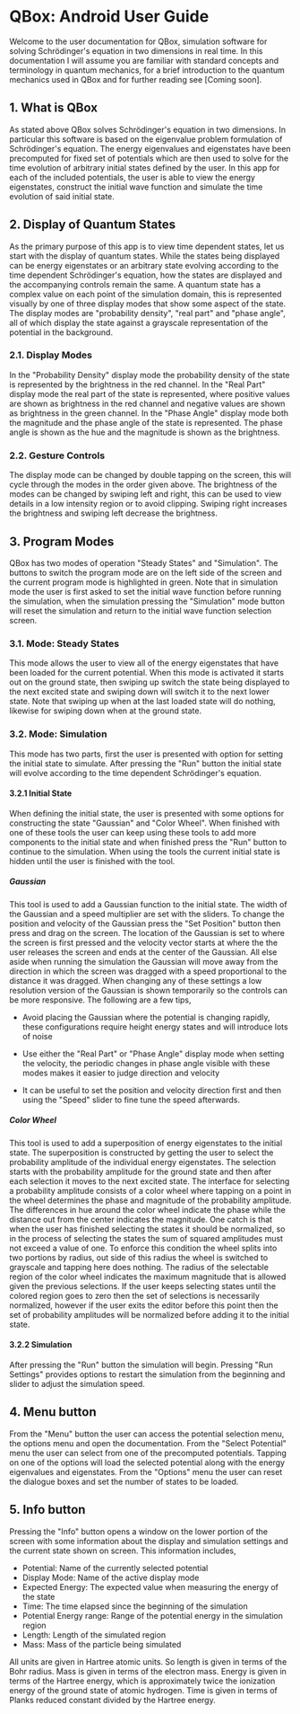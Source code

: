 # QBox: Android User Guide
Welcome to the user documentation for QBox, simulation software for
solving Schrödinger's equation in two dimensions in real time. In this
documentation I will assume you are familiar with standard concepts and
terminology in quantum mechanics, for a brief introduction to the quantum
mechanics used in QBox and for further reading see [Coming soon].

## 1. What is QBox
As stated above QBox solves Schrödinger's equation in two dimensions.
In particular this software is based on the eigenvalue problem formulation
of Schrödinger's equation. The energy eigenvalues and eigenstates have
been precomputed for fixed set of potentials which are then used to solve
for the time evolution of arbitrary initial states defined by the user.
In this app for each of the included potentials, the user is able to view
the energy eigenstates, construct the initial wave function and simulate
the time evolution of said initial state.

## 2. Display of Quantum States
As the primary purpose of this app is to view time dependent states, let
us start with the display of quantum states. While the states being
displayed can be energy eigenstates or an arbitrary state evolving
according to the time dependent Schrödinger's equation, how the states are
displayed and the accompanying controls remain the same. A quantum state
has a complex value on each point of the simulation domain, this is
represented visually by one of three display modes that show some aspect
of the state. The display modes are "probability density", "real part"
and "phase angle", all of which display the state against a grayscale
representation of the potential in the background.

### 2.1. Display Modes
In the "Probability Density" display mode the probability density of
the state is represented by the brightness in the red channel. In the
"Real Part" display mode the real part of the state is represented,
where positive values are shown as brightness in the red channel and
negative values are shown as brightness in the green channel. In the
"Phase Angle" display mode both the magnitude and the phase angle of the
state is represented. The phase angle is shown as the hue and the
magnitude is shown as the brightness.

### 2.2. Gesture Controls
The display mode can be changed by double tapping on the screen, this
will cycle through the modes in the order given above. The brightness of
the modes can be changed by swiping left and right, this can be used to
view details in a low intensity region or to avoid clipping. Swiping
right increases the brightness and swiping left decrease the brightness. 

## 3. Program Modes
QBox has two modes of operation "Steady States" and "Simulation". The
buttons to switch the program mode are on the left side of the screen
and the current program mode is highlighted in green. Note that in
simulation mode the user is first asked to set the initial wave function
before running the simulation, when the simulation pressing the "Simulation"
mode button will reset the simulation and return to the initial wave
function selection screen.

### 3.1. Mode: Steady States
This mode allows the user to view all of the energy eigenstates that have
been loaded for the current potential. When this mode is activated it
starts out on the ground state, then swiping up switch the state being
displayed to the next excited state and swiping down will switch it to the
next lower state. Note that swiping up when at the last loaded state will
do nothing, likewise for swiping down when at the ground state.

### 3.2. Mode: Simulation
This mode has two parts, first the user is presented with option for setting
the initial state to simulate. After pressing the "Run" button the initial
state will evolve according to the time dependent Schrödinger's equation.

#### 3.2.1 Initial State
When defining the initial state, the user is presented with some options
for constructing the state "Gaussian" and "Color Wheel". When finished
with one of these tools the user can keep using these tools to add more
components to the initial state and when finished press the "Run" button
to continue to the simulation. When using the tools the current initial
state is hidden until the user is finished with the tool.

##### Gaussian
This tool is used to add a Gaussian function to the initial state. The
width of the Gaussian and a speed multiplier are set with the sliders. To
change the position and velocity of the Gaussian press the "Set Position"
button then press and drag on the screen. The location of the Gaussian is
set to where the screen is first pressed and the velocity vector starts
at where the the user releases the screen and ends at the center of the
Gaussian. All else aside when running the simulation the Gaussian will
move away from the direction in which the screen was dragged with a speed
proportional to the distance it was dragged. When changing any of these
settings a low resolution version of the Gaussian is shown temporarily so
the controls can be more responsive. The following are a few tips,

- Avoid placing the Gaussian where the potential is changing rapidly, these
  configurations require height energy states and will introduce lots of noise

- Use either the "Real Part" or "Phase Angle" display mode when setting
  the velocity, the periodic changes in phase angle visible with these
  modes makes it easier to judge direction and velocity

- It can be useful to set the position and velocity direction first and
  then using the "Speed" slider to fine tune the speed afterwards.

##### Color Wheel
This tool is used to add a superposition of energy eigenstates to the
initial state. The superposition is constructed by getting the user to
select the probability amplitude of the individual energy eigenstates.
The selection starts with the probability amplitude for the ground state
and then after each selection it moves to the next excited state. The
interface for selecting a probability amplitude consists of a color wheel
where tapping on a point in the wheel determines the phase and magnitude
of the probability amplitude. The differences in hue around the color
wheel indicate the phase while the distance out from the center indicates
the magnitude. One catch is that when the user has finished selecting the
states it should be normalized, so in the process of selecting the states
the sum of squared amplitudes must not exceed a value of one. To enforce
this condition the wheel splits into two portions by radius, out side of
this radius the wheel is switched to grayscale and tapping here does
nothing. The radius of the selectable region of the color wheel indicates
the maximum magnitude that is allowed given the previous selections. If
the user keeps selecting states until the colored region goes to zero
then the set of selections is necessarily normalized, however if the user
exits the editor before this point then the set of probability amplitudes
will be normalized before adding it to the initial state.

#### 3.2.2 Simulation
After pressing the "Run" button the simulation will begin. Pressing
"Run Settings" provides options to restart the simulation from the
beginning and slider to adjust the simulation speed.

## 4. Menu button
From the "Menu" button the user can access the potential selection menu,
the options menu and open the documentation. From the "Select Potential"
menu the user can select from one of the precomputed potentials. Tapping
on one of the options will load the selected potential along with the
energy eigenvalues and eigenstates. From the "Options" menu the user can
reset the dialogue boxes and set the number of states to be loaded.

## 5. Info button
Pressing the "Info" button opens a window on the lower portion of the
screen with some information about the display and simulation settings
and the current state shown on screen. This information includes,

- Potential: Name of the currently selected potential
- Display Mode: Name of the active display mode
- Expected Energy: The expected value when measuring the energy of the state
- Time: The time elapsed since the beginning of the simulation
- Potential Energy range: Range of the potential energy in the simulation region
- Length: Length of the simulated region
- Mass: Mass of the particle being simulated

All units are given in Hartree atomic units. So length is given in terms
of the Bohr radius. Mass is given in terms of the electron mass. Energy
is given in terms of the Hartree energy, which is approximately twice the
ionization energy of the ground state of atomic hydrogen. Time is given
in terms of Planks reduced constant divided by the Hartree energy.
